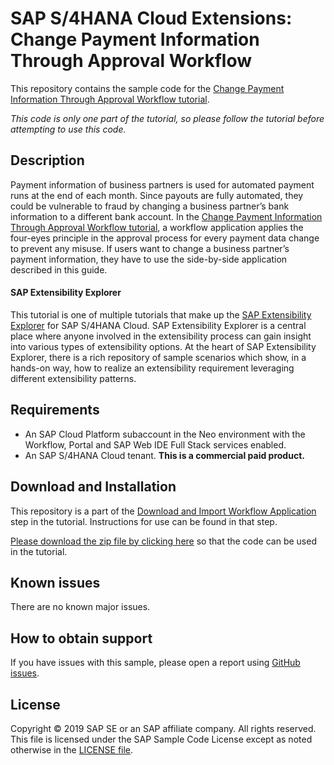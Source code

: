 # SAP S/4HANA Cloud Extensions: Change Payment Information Through Approval Workflow
This repository contains the sample code for the [Change Payment Information Through Approval Workflow tutorial](http://tiny.cc/s4-approve-payment-data).

*This code is only one part of the tutorial, so please follow the tutorial before attempting to use this code.*

## Description
Payment information of business partners is used for automated payment runs at the end of each month. Since payouts are fully automated, they could be vulnerable to fraud by changing a business partner’s bank information to a different bank account. In the [Change Payment Information Through Approval Workflow tutorial](http://tiny.cc/s4-approve-payment-data), a workflow application applies the four-eyes principle in the approval process for every payment data change to prevent any misuse. If users want to change a business partner’s payment information, they have to use the side-by-side application described in this guide.

#### SAP Extensibility Explorer

This tutorial is one of multiple tutorials that make up the [SAP Extensibility Explorer](https://sap.com/extends4) for SAP S/4HANA Cloud.
SAP Extensibility Explorer is a central place where anyone involved in the extensibility process can gain insight into various types of extensibility options. At the heart of SAP Extensibility Explorer, there is a rich repository of sample scenarios which show, in a hands-on way, how to realize an extensibility requirement leveraging different extensibility patterns.


Requirements
-------------
- An SAP Cloud Platform subaccount in the Neo environment with the Workflow, Portal and SAP Web IDE Full Stack services enabled.
- An SAP S/4HANA Cloud tenant. **This is a commercial paid product.**

Download and Installation
-------------
This repository is a part of the [Download and Import Workflow Application](https://help.sap.com/viewer/b0e8d558ba2f47f5b02a3fc0ac9edc34/SHIP/en-US/3f45bbda8bcd450d8e91cfffaf50fd76.html) step in the tutorial. Instructions for use can be found in that step.

[Please download the zip file by clicking here](https://github.com/SAP/s4hana-ext-approve-payment-data/archive/master.zip) so that the code can be used in the tutorial.


Known issues
---------------------
There are no known major issues.


How to obtain support
---------------------
If you have issues with this sample, please open a report using [GitHub issues](https://github.com/SAP/s4hana-ext-approve-payment-data/issues).

License
-------
Copyright © 2019 SAP SE or an SAP affiliate company. All rights reserved.
This file is licensed under the SAP Sample Code License except as noted otherwise in the [LICENSE file](LICENSE).
